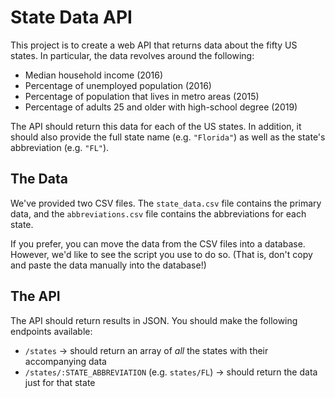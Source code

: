 # State Data API

This project is to create a web API that returns data about the fifty US states. In particular, the data revolves around the following:

* Median household income (2016)
* Percentage of unemployed population (2016)
* Percentage of population that lives in metro areas (2015)
* Percentage of adults 25 and older with high-school degree (2019)

The API should return this data for each of the US states. In addition, it should also provide the full state name (e.g. `"Florida"`) as well as the state's abbreviation (e.g. `"FL"`).

## The Data

We've provided two CSV files. The `state_data.csv` file contains the primary data, and the `abbreviations.csv` file contains the abbreviations for each state.

If you prefer, you can move the data from the CSV files into a database. However, we'd like to see the script you use to do so. (That is, don't copy and paste the data manually into the database!)

## The API

The API should return results in JSON. You should make the following endpoints available:

* `/states` -> should return an array of *all* the states with their accompanying data
* `/states/:STATE_ABBREVIATION` (e.g. `states/FL`) -> should return the data just for that state

